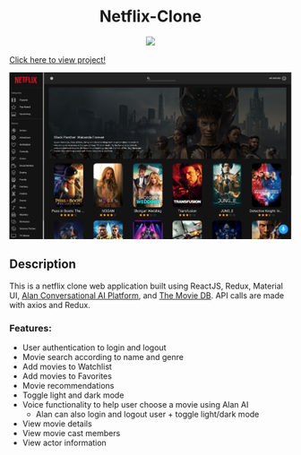 <h1 align="center">
    Netflix-Clone
</h1>

<p align="center">
  <img src="https://fontmeme.com/permalink/230207/f1f2960e76f9d56f6615487f38f845ee.png">
</p>

<a align="center" href="https://netflix-clone-pi65.netlify.app/">
    Click here to view project!
</a>

![Image of web application](/src/assets/images/screenshot_netflix_clone.png)

## Description
This is a netflix clone web application built using ReactJS, Redux, Material UI, [Alan Conversational AI Platform](https://alan.app/), and [The Movie DB](https://www.themoviedb.org/). API calls are made with axios and Redux. 


### Features: 
* User authentication to login and logout
* Movie search according to name and genre
* Add movies to Watchlist
* Add movies to Favorites
* Movie recommendations 
* Toggle light and dark mode
* Voice functionality to help user choose a movie using Alan AI 
    * Alan can also login and logout user + toggle light/dark mode 
* View movie details
* View movie cast members
* View actor information